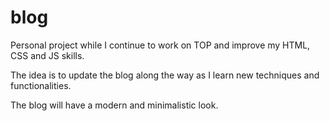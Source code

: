 # blog

Personal project while I continue to work on TOP and improve my HTML, CSS and JS skills.

The idea is to update the blog along the way as I learn new techniques and functionalities.

The blog will have a modern and minimalistic look.
